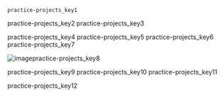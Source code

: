 ```ngMeta
practice-projects_key1
```

practice-projects_key2
practice-projects_key3


practice-projects_key4
practice-projects_key5
practice-projects_key6
practice-projects_key7


![image](assets/000053.jpg)practice-projects_key8


practice-projects_key9
practice-projects_key10
practice-projects_key11


practice-projects_key12
